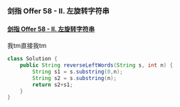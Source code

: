 ### 剑指 Offer 58 - II. 左旋转字符串

#### [剑指 Offer 58 - II. 左旋转字符串](https://leetcode-cn.com/problems/zuo-xuan-zhuan-zi-fu-chuan-lcof/)

我tm直接我tm

```java
class Solution {
    public String reverseLeftWords(String s, int n) {
        String s1 = s.substring(0,n);
        String s2 = s.substring(n);
        return s2+s1;
    }
}
```

